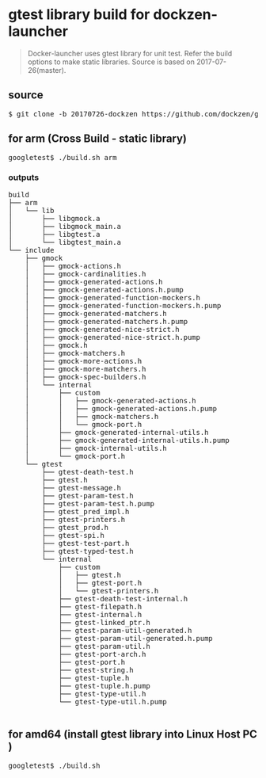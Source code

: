 
# gtest library build for dockzen-launcher
> Docker-launcher uses gtest library for unit test.
> Refer the build options to make static libraries.
> Source is based on 2017-07-26(master).

## source
<pre>
$ git clone -b 20170726-dockzen https://github.com/dockzen/googletest.git
</pre>  
## for arm (Cross Build - static library)
<pre>
googletest$ ./build.sh arm
</pre>
### outputs
<pre>
build
├── arm
│   └── lib
│       ├── libgmock.a
│       ├── libgmock_main.a
│       ├── libgtest.a
│       └── libgtest_main.a
└── include
    ├── gmock
    │   ├── gmock-actions.h
    │   ├── gmock-cardinalities.h
    │   ├── gmock-generated-actions.h
    │   ├── gmock-generated-actions.h.pump
    │   ├── gmock-generated-function-mockers.h
    │   ├── gmock-generated-function-mockers.h.pump
    │   ├── gmock-generated-matchers.h
    │   ├── gmock-generated-matchers.h.pump
    │   ├── gmock-generated-nice-strict.h
    │   ├── gmock-generated-nice-strict.h.pump
    │   ├── gmock.h
    │   ├── gmock-matchers.h
    │   ├── gmock-more-actions.h
    │   ├── gmock-more-matchers.h
    │   ├── gmock-spec-builders.h
    │   └── internal
    │       ├── custom
    │       │   ├── gmock-generated-actions.h
    │       │   ├── gmock-generated-actions.h.pump
    │       │   ├── gmock-matchers.h
    │       │   └── gmock-port.h
    │       ├── gmock-generated-internal-utils.h
    │       ├── gmock-generated-internal-utils.h.pump
    │       ├── gmock-internal-utils.h
    │       └── gmock-port.h
    └── gtest
        ├── gtest-death-test.h
        ├── gtest.h
        ├── gtest-message.h
        ├── gtest-param-test.h
        ├── gtest-param-test.h.pump
        ├── gtest_pred_impl.h
        ├── gtest-printers.h
        ├── gtest_prod.h
        ├── gtest-spi.h
        ├── gtest-test-part.h
        ├── gtest-typed-test.h
        └── internal
            ├── custom
            │   ├── gtest.h
            │   ├── gtest-port.h
            │   └── gtest-printers.h
            ├── gtest-death-test-internal.h
            ├── gtest-filepath.h
            ├── gtest-internal.h
            ├── gtest-linked_ptr.h
            ├── gtest-param-util-generated.h
            ├── gtest-param-util-generated.h.pump
            ├── gtest-param-util.h
            ├── gtest-port-arch.h
            ├── gtest-port.h
            ├── gtest-string.h
            ├── gtest-tuple.h
            ├── gtest-tuple.h.pump
            ├── gtest-type-util.h
            └── gtest-type-util.h.pump

</pre>

## for amd64 (install gtest library into Linux Host PC )
<pre>
googletest$ ./build.sh
</pre>
